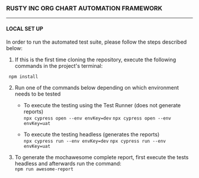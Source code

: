 ### RUSTY INC ORG CHART AUTOMATION FRAMEWORK
----------------------------------------------------------------------------

#### LOCAL SET UP
In order to run the automated test suite, please follow the steps described below:

1. If this is the first time cloning the repository, execute the following commands in the project's terminal:
```
 npm install
```

2. Run one of the commands below depending on which environment needs to be tested  
   - To execute the testing using the Test Runner (does not generate reports)  
   `npx cypress open --env envKey=dev`
   `npx cypress open --env envKey=uat`

   - To execute the testing headless (generates the reports)  
   `npx cypress run --env envKey=dev`
   `npx cypress run --env envKey=uat`

3. To generate the mochawesome complete report, first execute the tests headless and afterwards run the command:  
   `npm run awesome-report`
